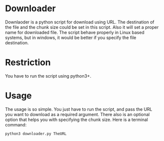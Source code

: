 # Downloader
Downlaoder is a python script for download using URL. The destination of the file and the chunk size could be set in this script.
Also it will set a proper name for downloaded file.
The script behave properly in Linux based systems, but in windows, it would be better if you specify the file destination.

# Restriction
You have to run the script using python3+.

# Usage
The usage is so simple. You just have to run the script, and pass the URL you want to download as a required argument.
There also is an optional option that helps you with specifying the chunk size.
Here is a terminal command:

```
python3 downloader.py TheURL
```